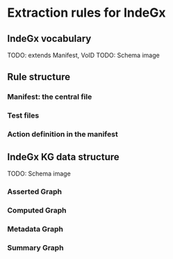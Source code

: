 # Extraction rules for IndeGx

## IndeGx vocabulary

TODO: extends Manifest, VoID
TODO: Schema image

## Rule structure

### Manifest: the central file

### Test files

### Action definition in the manifest

## IndeGx KG data structure

TODO: Schema image

### Asserted Graph

### Computed Graph

### Metadata Graph

### Summary Graph
